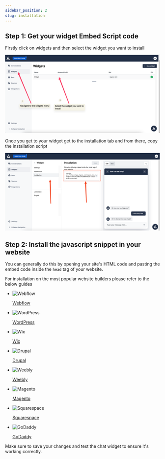 ```yaml
---
sidebar_position: 2
slug: installation
---
```


## Step 1: Get your widget Embed Script code

Firstly click on widgets and then select the widget you want to install

![Widget](./images/Untitled1.png)

Once you get to your widget get to the installation tab and from there, copy the installation script

![Widget](./images/Untitled2.png)

## Step 2: Install the javascript snippet in your website

You can generally do this by opening your site's HTML code and pasting the embed code inside the `head` tag of your website.

For installation on the most popular website builders please refer to the below guides

<ul>
<li style={{
    display: "flex",
    alignItems: "center",
    justifyContent: "flex-start",
    padding: "0.5rem",
    border: "1px solid #ccc",
    borderRadius: "5px",
    marginBottom: "1rem"
}}>
<img src={require('./images/webflow/icon.png').default} alt="Webflow"style={{objectFit: "cover", width: 50, height: 50, marginRight: 20, borderRadius: 30}} />

[Webflow](/docs/widgets/websites-builder/webflow)

</li>

<li style={{
    display: "flex",
    alignItems: "center",
    justifyContent: "flex-start",
    padding: "0.5rem",
    border: "1px solid #ccc",
    borderRadius: "5px",
    marginBottom: "1rem"
}}>
<img src={require('./images/wordpress/icon.png').default} alt="WordPress"style={{objectFit: "cover", width: 50, height: 50, marginRight: 20, borderRadius: 30}} />

[WordPress](/docs/widgets/websites-builder/wordpress)

</li>

<li style={{
    display: "flex",
    alignItems: "center",
    justifyContent: "flex-start",
    padding: "0.5rem",
    border: "1px solid #ccc",
    borderRadius: "5px",
    marginBottom: "1rem"
}}>
<img src={require('./images/wix/icon.png').default} alt="Wix" style={{objectFit: "cover", width: 50, height: 50, marginRight: 20, borderRadius: 30}} />

[Wix](/docs/widgets/websites-builder/wix)

</li>

<li style={{
    display: "flex",
    alignItems: "center",
    justifyContent: "flex-start",
    padding: "0.5rem",
    border: "1px solid #ccc",
    borderRadius: "5px",
    marginBottom: "1rem"
}}>
<img src={require('./images/drupal/icon.png').default} alt="Drupal"style={{objectFit: "cover", width: 50, height: 50, marginRight: 20, borderRadius: 30}} />

[Drupal](/docs/widgets/websites-builder/drupal)

</li>

<li style={{
    display: "flex",
    alignItems: "center",
    justifyContent: "flex-start",
    padding: "0.5rem",
    border: "1px solid #ccc",
    borderRadius: "5px",
    marginBottom: "1rem"
}}>
<img src={require('./images/weebly/icon.png').default} alt="Weebly"style={{objectFit: "cover", width: 50, height: 50, marginRight: 20, borderRadius: 30}} />

[Weebly](/docs/widgets/websites-builder/weebly)

</li>

<li style={{
    display: "flex",
    alignItems: "center",
    justifyContent: "flex-start",
    padding: "0.5rem",
    border: "1px solid #ccc",
    borderRadius: "5px",
    marginBottom: "1rem"
}}>
<img src={require('./images/magento/icon.png').default} alt="Magento"style={{objectFit: "cover", width: 50, height: 50, marginRight: 20, borderRadius: 30}} />

[Magento](/docs/widgets/websites-builder/magento)

</li>

<li style={{
    display: "flex",
    alignItems: "center",
    justifyContent: "flex-start",
    padding: "0.5rem",
    border: "1px solid #ccc",
    borderRadius: "5px",
    marginBottom: "1rem"
}}>
<img src={require('./images/squarespace/icon.png').default} alt="Squarespace"style={{objectFit: "cover", width: 50, height: 50, marginRight: 20, borderRadius: 30}} />

[Squarespace](/docs/widgets/websites-builder/squarespace)

</li>

<li style={{
    display: "flex",
    alignItems: "center",
    justifyContent: "flex-start",
    padding: "0.5rem",
    border: "1px solid #ccc",
    borderRadius: "5px",
    marginBottom: "1rem"
}}>
<img src={require('./images/godaddy/icon.png').default} alt="GoDaddy"style={{objectFit: "cover", width: 50, height: 50, marginRight: 20, borderRadius: 30}} />

[GoDaddy](/docs/widgets/websites-builder/godaddy)

</li>
</ul>

<!-- [Wix](/)

[Shopify](/)

[Drupal](/)

[Weebly](/)

[Magento](/)

[Squarespace](/)

[GoDaddy](/) -->

Make sure to save your changes and test the chat widget to ensure it's working correctly.
